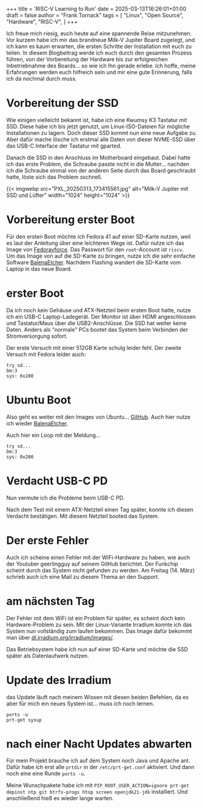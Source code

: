 +++
title = 'RISC-V Learning to Run'
date = 2025-03-13T16:26:01+01:00
draft = false
author = "Frank Tornack"
tags = [
    "Linux",
    "Open Source",
    "Hardware",
    "RISC-V",
    ]
+++

Ich freue mich riesig, euch heute auf eine spannende Reise mitzunehmen. Vor kurzem habe ich mir das brandneue Milk-V Jupiter Board zugelegt, und ich kann es kaum erwarten, die ersten Schritte der Installation mit euch zu teilen. In diesem Blogbeitrag werde ich euch durch den gesamten Prozess führen, von der Vorbereitung der Hardware bis zur erfolgreichen Inbetriebnahme des Boards... so wie ich Ihn gerade erlebe. Ich hoffe, meine Erfahrungen werden euch hilfreich sein und mir eine gute Erinnerung, falls ich da nochmal durch muss.

# Vorbereitung der SSD

Wie einigen vielleicht bekannt ist, habe ich eine Kwumsy K3 Tastatur mit SSD. Diese habe ich bis jetzt genutzt, um Linux-ISO-Dateien für mögliche Installationen zu lagern. Doch dieser SSD kommt nun eine neue Aufgabe zu. Aber dafür mache lösche ich erstmal alle Daten von dieser NVME-SSD über das USB-C Interface der Tastatur mit gparted.

Danach die SSD in den Anschluss im Motherboard eingebaut. Dabei hatte ich das erste Problem, die Schraube passte nicht in die Mutter... nachden ich die Schraube einmal von der anderen Seite durch das Board geschraubt hatte, löste sich das Problem sschnell.

{{< imgwebp src="PXL_20250313_173415561.jpg" alt="Milk-V Jupiter mit SSD und Lüfter" width="1024" height="1024" >}}

# Vorbereitung erster Boot

Für den ersten Boot möchte ich Fedora 41 auf einer SD-Karte nutzen, weil es laut der Anleitung über eine leichteren Wege ist. Dafür nutze ich das Image von [Fedoravforce](https://images.fedoravforce.org/Jupiter). Das Passwort für den `root`-Account ist `riscv`.  
Um das Image von auf die SD-Karte zu bringen, nutze ich die sehr einfache Software [BalenaEtcher](https://github.com/balena-io/etcher). Nachdem Flashing wandert die SD-Karte vom Laptop in das neue Board.

# erster Boot

Da ich noch kein Gehäuse und ATX-Netzteil beim ersten Boot hatte, nutze ich ein USB-C Laptop-Ladegerät. Der Monitor ist über HDMI angeschlossen und Tastatur/Maus über die USB2-Anschlüsse. Die SSD hat weiter keine Daten. Anders als "normale" PCs bootet das System beim Verbinden der Stromversorgung sofort. 

Der erste Versuch mit einer 512GB Karte schulg leider fehl. Der zweite Versuch mit Fedora leider auch:
```
try sd...
bm:3
sys: 0x200
```

# Ubuntu Boot

Also geht es weiter mit den Images von Ubuntu... [GitHub](https://github.com/milkv-jupiter/jupiter-ubuntu-build/issues). Auch hier nutze ich wieder [BalenaEtcher](https://github.com/balena-io/etcher).

Auch hier ein Loop mit der Meldung...
```
try sd...
bm:3
sys: 0x200
```

# Verdacht USB-C PD

Nun vermute ich die Probleme beim USB-C PD.

Nach dem Test mit einem ATX-Netzteil einen Tag später, konnte ich diesen Verdacht bestätigen. Mit diesem Netzteil booted das System.

# Der erste Fehler

Auch ich scheine einen Fehler mit der WiFi-Hardware zu haben, wie auch der Youtuber geerlingguy auf seinem GitHub berichtet. Der Funkchip scheint durch das System nicht gefunden zu werden.
Am Freitag (14. März) schrieb auch ich eine Mail zu diesem Thema an den Support.

# am nächsten Tag

Der Fehler mit dem WiFi ist ein Problem für später, es scheint doch kein Hardware-Problem zu sein.
Mit der Linux-Variante Irradium konnte ich das System nun vollständig zum laufen bekommen. Das Image dafür bekommt man über [dl.irradium.org/irradium/images/](https://dl.irradium.org/irradium/images/milk_v_jupiter/).

Das Betriebsystem habe ich nun auf einer SD-Karte und möchte die SSD später als Datenlaufwerk nutzen.

# Update des Irradium

das Update läuft nach meinem Wissen mit diesen beiden Befehlen, da es aber für mich ein neues System ist... muss ich noch lernen.

```shell
ports -u
prt-get sysup
```

# nach einer Nacht Updates abwarten

Für mein Projekt brauche ich auf dem System noch Java und Apache ant.
Dafür habe ich erst alle `prtdir` in der `/etc/prt-get.conf` aktiviert. Und dann noch eine eine Runde `ports -u`. 

Meine Wunschpakete habe ich mit `PIP_ROOT_USER_ACTION=ignore prt-get depinst ntp git btrfs-progs htop screen openjdk21-jdk` installiert. Und anschließend hieß es wieder lange warten.